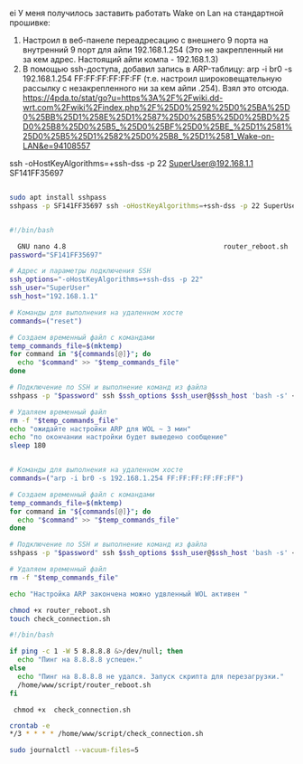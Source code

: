 ei
У меня получилось заставить работать Wake on Lan на стандартной прошивке:
1. Настроил в веб-панеле переадресацию с внешнего 9 порта на внутренний 9 порт для айпи 192.168.1.254 (Это не закрепленный ни за кем адрес. Настоящий айпи компа - 192.168.1.3)
2. В помощью ssh-доступа, добавил запись в ARP-таблицу: arp -i br0 -s 192.168.1.254 FF:FF:FF:FF:FF:FF (т.е. настроил широковещательную рассылку с незакрепленного ни за кем айпи .254). Взял это отсюда.
https://4pda.to/stat/go?u=https%3A%2F%2Fwiki.dd-wrt.com%2Fwiki%2Findex.php%2F%25D0%2592%25D0%25BA%25D0%25BB%25D1%258E%25D1%2587%25D0%25B5%25D0%25BD%25D0%25B8%25D0%25B5_%25D0%25BF%25D0%25BE_%25D1%2581%25D0%25B5%25D1%2582%25D0%25B8_%25D1%2581_Wake-on-LAN&e=94108557

ssh -oHostKeyAlgorithms=+ssh-dss  -p 22 SuperUser@192.168.1.1
SF141FF35697

```sh

sudo apt install sshpass
sshpass -p SF141FF35697 ssh -oHostKeyAlgorithms=+ssh-dss -p 22 SuperUser@192.168.1.1
```

```sh nano router_reboot.sh
```

```sh.sh      
#!/bin/bash

  GNU nano 4.8                                       router_reboot.sh                                                  
password="SF141FF35697"

# Адрес и параметры подключения SSH
ssh_options="-oHostKeyAlgorithms=+ssh-dss -p 22"
ssh_user="SuperUser"
ssh_host="192.168.1.1"

# Команды для выполнения на удаленном хосте
commands=("reset")

# Создаем временный файл с командами
temp_commands_file=$(mktemp)
for command in "${commands[@]}"; do
  echo "$command" >> "$temp_commands_file"
done

# Подключение по SSH и выполнение команд из файла
sshpass -p "$password" ssh $ssh_options $ssh_user@$ssh_host 'bash -s' < "$temp_commands_file"

# Удаляем временный файл
rm -f "$temp_commands_file"
echo "ожидайте настройки ARP для WOL ~ 3 мин"
echo "по окончании настройки будет выведено сообщение"
sleep 180


# Команды для выполнения на удаленном хосте
commands=("arp -i br0 -s 192.168.1.254 FF:FF:FF:FF:FF:FF")

# Создаем временный файл с командами
temp_commands_file=$(mktemp)
for command in "${commands[@]}"; do
  echo "$command" >> "$temp_commands_file"
done

# Подключение по SSH и выполнение команд из файла
sshpass -p "$password" ssh $ssh_options $ssh_user@$ssh_host 'bash -s' < "$temp_commands_file"

# Удаляем временный файл
rm -f "$temp_commands_file"

echo "Настройка ARP закончена можно удвленный WOL активен "

```

```sh
chmod +x router_reboot.sh
touch check_connection.sh
```

```sh
#!/bin/bash

if ping -c 1 -W 5 8.8.8.8 &>/dev/null; then
  echo "Пинг на 8.8.8.8 успешен."
else
  echo "Пинг на 8.8.8.8 не удался. Запуск скрипта для перезагрузки."
  /home/www/script/router_reboot.sh
fi

```

```shell
 chmod +x  check_connection.sh
```

```sh
crontab -e
*/3 * * * * /home/www/script/check_connection.sh

```

```sh
sudo journalctl --vacuum-files=5

```